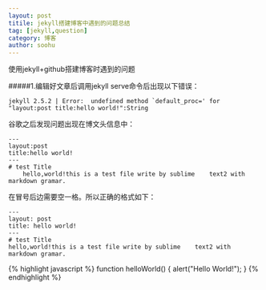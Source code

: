 ```yaml
---
layout: post
titile: jekyll搭建博客中遇到的问题总结
tag: [jekyll,question]
category: 博客
author: soohu
---
```


使用jekyll+github搭建博客时遇到的问题

#####1.编辑好文章后调用jekyll serve命令后出现以下错误：


	jekyll 2.5.2 | Error:  undefined method `default_proc=' for "layout:post title:hello world!":String
	
谷歌之后发现问题出现在博文头信息中：

	---
	layout:post
	title:hello world!
	---
	# test Title   
		hello,world!this is a test file write by sublime 	text2 with markdown gramar.

 在冒号后边需要空一格。所以正确的格式如下：
 <!-- more -->

 	---
	layout: post
	title: hello world!
	---
	# test Title   
 	hello,world!this is a test file write by sublime 	text2 with markdown gramar.



{% highlight javascript %}
    function helloWorld() {
        alert("Hello World!");
    }
{% endhighlight %}
